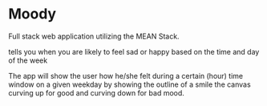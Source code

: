 # Moody

Full stack web application utilizing the MEAN Stack. 

tells you when you are likely to feel sad or happy based on the time and day of the week

The app will show the user how he/she felt during a certain (hour) time window on a given weekday by showing the outline of a smile the canvas curving up for good and curving down for bad mood. 

